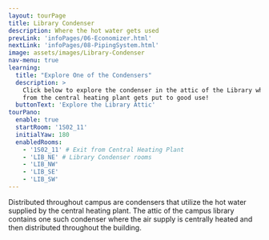 ```yaml
---
layout: tourPage
title: Library Condenser
description: Where the hot water gets used
prevLink: 'infoPages/06-Economizer.html'
nextLink: 'infoPages/08-PipingSystem.html'
image: assets/images/Library-Condenser
nav-menu: true
learning:
  title: "Explore One of the Condensers"
  description: >
    Click below to explore the condenser in the attic of the Library where the heat
    from the central heating plant gets put to good use!
  buttonText: 'Explore the Library Attic'
tourPano:
  enable: true
  startRoom: '1S02_11'
  initialYaw: 180
  enabledRooms:
    - '1S02_11' # Exit from Central Heating Plant
    - 'LIB_NE' # Library Condenser rooms
    - 'LIB_NW'
    - 'LIB_SE'
    - 'LIB_SW'
---
```

Distributed throughout campus are condensers that utilize the hot water supplied by the central heating plant.
The attic of the campus library contains one such condenser where the air supply is centrally heated and then
distributed throughout the building.
